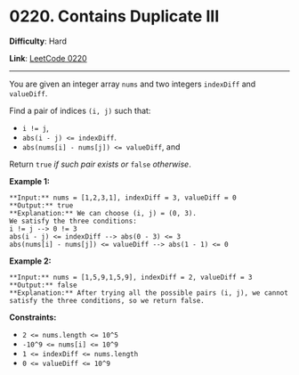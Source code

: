 # 0220. Contains Duplicate III

**Difficulty**: Hard

**Link**: [LeetCode 0220](https://leetcode.com/problems/contains-duplicate-iii/)

---

You are given an integer array `nums` and two integers `indexDiff` and `valueDiff`.

Find a pair of indices `(i, j)` such that:

* `i != j`,
* `abs(i - j) <= indexDiff`.
* `abs(nums[i] - nums[j]) <= valueDiff`, and

Return `true` *if such pair exists or* `false` *otherwise*.

**Example 1:**

    **Input:** nums = [1,2,3,1], indexDiff = 3, valueDiff = 0
    **Output:** true
    **Explanation:** We can choose (i, j) = (0, 3).
    We satisfy the three conditions:
    i != j --> 0 != 3
    abs(i - j) <= indexDiff --> abs(0 - 3) <= 3
    abs(nums[i] - nums[j]) <= valueDiff --> abs(1 - 1) <= 0

**Example 2:**

    **Input:** nums = [1,5,9,1,5,9], indexDiff = 2, valueDiff = 3
    **Output:** false
    **Explanation:** After trying all the possible pairs (i, j), we cannot satisfy the three conditions, so we return false.

**Constraints:**

* `2 <= nums.length <= 10^5`
* `-10^9 <= nums[i] <= 10^9`
* `1 <= indexDiff <= nums.length`
* `0 <= valueDiff <= 10^9`
